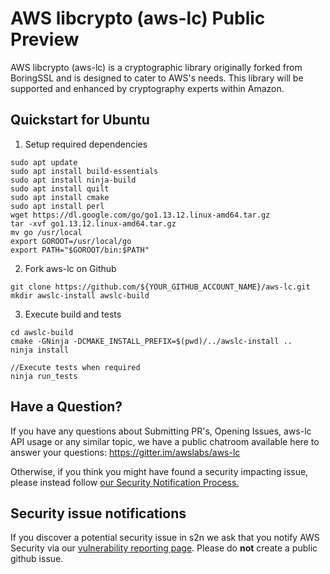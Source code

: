 # AWS libcrypto (aws-lc) Public Preview

AWS libcrypto (aws-lc) is a cryptographic library originally forked from BoringSSL and is designed to cater to AWS's needs.  This library will be supported and enhanced by cryptography experts within Amazon.

## Quickstart for Ubuntu
1. Setup required dependencies
```
sudo apt update
sudo apt install build-essentials
sudo apt install ninja-build
sudo apt install quilt
sudo apt install cmake
sudo apt install perl
wget https://dl.google.com/go/go1.13.12.linux-amd64.tar.gz
tar -xvf go1.13.12.linux-amd64.tar.gz
mv go /usr/local
export GOROOT=/usr/local/go
export PATH="$GOROOT/bin:$PATH"
```
2. Fork aws-lc on Github
```
git clone https://github.com/${YOUR_GITHUB_ACCOUNT_NAME}/aws-lc.git
mkdir awslc-install awslc-build
```
3. Execute build and tests
```
cd awslc-build
cmake -GNinja -DCMAKE_INSTALL_PREFIX=$(pwd)/../awslc-install ..
ninja install

//Execute tests when required
ninja run_tests

```

## Have a Question?
If you have any questions about Submitting PR's, Opening Issues, aws-lc API usage or any similar topic, we have a public chatroom available here to answer your questions: https://gitter.im/awslabs/aws-lc

Otherwise, if you think you might have found a security impacting issue, please instead follow [our Security Notification Process.](#security-issue-notifications)

## Security issue notifications
If you discover a potential security issue in s2n we ask that you notify
AWS Security via our [vulnerability reporting page](http://aws.amazon.com/security/vulnerability-reporting/). Please do **not** create a public github issue. 
